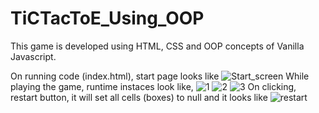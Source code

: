 # TiCTacToE_Using_OOP

This game is developed using HTML, CSS and OOP concepts of Vanilla Javascript.

On running code (index.html), start page looks like ![Start_screen](https://user-images.githubusercontent.com/31309847/136252300-dcf8dcf3-e307-49f9-ab95-50ac27f0ba5e.png)
While playing the game, runtime instaces look like, ![1](https://user-images.githubusercontent.com/31309847/136252393-bb0d721c-eb95-41db-b0c7-8f7de418a841.png)
![2](https://user-images.githubusercontent.com/31309847/136252397-088e67b2-bbd3-4e46-b146-c7f9fcf31f86.png)
![3](https://user-images.githubusercontent.com/31309847/136252400-9f01aee4-a839-4589-8c30-8bca11b0cae4.png)
On clicking, restart button, it will set all cells (boxes) to null and it looks like ![restart](https://user-images.githubusercontent.com/31309847/136252478-2bbff5f1-3a3e-4869-8e7c-05a5efb8b6c5.png)

